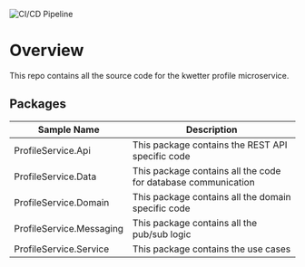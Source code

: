 ![CI/CD Pipeline](https://github.com/FHICT-Kwetter/kwetter-profile-service/workflows/cicd/badge.svg)

# Overview

This repo contains all the source code for the kwetter profile microservice.


## Packages
| Sample Name | Description |
| ----------- | ----------- |
| ProfileService.Api | This package contains the REST API specific code |
| ProfileService.Data | This package contains all the code for database communication |
| ProfileService.Domain | This package contains all the domain specific code |
| ProfileService.Messaging | This package contains all the pub/sub logic |
| ProfileService.Service | This package contains the use cases |

